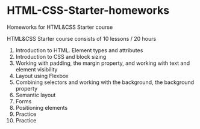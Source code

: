 # HTML-CSS-Starter-homeworks
Homeworks for HTML&amp;CSS Starter course

HTML&CSS Starter course consists of 10 lessons / 20 hours

1. Introduction to HTML. Element types and attributes
2. Introduction to CSS and block sizing
3. Working with padding, the margin property, and working with text and element visibility
4. Layout using Flexbox
5. Combining selectors and working with the background, the background property
6. Semantic layout
7. Forms
8. Positioning elements
9. Practice
10. Practice
